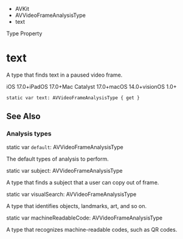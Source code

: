 

- AVKit
- AVVideoFrameAnalysisType
-  text 

Type Property

# text

A type that finds text in a paused video frame.

iOS 17.0+iPadOS 17.0+Mac Catalyst 17.0+macOS 14.0+visionOS 1.0+

``` source
static var text: AVVideoFrameAnalysisType { get }
```

## See Also

### Analysis types

static var `default`: AVVideoFrameAnalysisType

The default types of analysis to perform.

static var subject: AVVideoFrameAnalysisType

A type that finds a subject that a user can copy out of frame.

static var visualSearch: AVVideoFrameAnalysisType

A type that identifies objects, landmarks, art, and so on.

static var machineReadableCode: AVVideoFrameAnalysisType

A type that recognizes machine-readable codes, such as QR codes.

